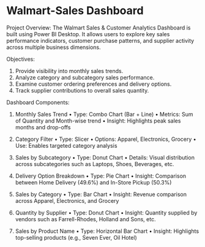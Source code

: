 # Walmart-Sales Dashboard

Project Overview: The Walmart Sales & Customer Analytics Dashboard is built using Power BI Desktop. It allows users to explore key sales performance indicators, customer purchase patterns, and supplier activity across multiple business dimensions.

Objectives:
1) Provide visibility into monthly sales trends.
2) Analyze category and subcategory sales performance.
3) Examine customer ordering preferences and delivery options.
4) Track supplier contributions to overall sales quantity.

Dashboard Components:

1. Monthly Sales Trend
• Type: Combo Chart (Bar + Line)
• Metrics: Sum of Quantity and Month-wise trend
• Insight: Highlights peak sales months and drop-offs

2. Category Filter
• Type: Slicer
• Options: Apparel, Electronics, Grocery
• Use: Enables targeted category analysis

3. Sales by Subcategory
• Type: Donut Chart
• Details: Visual distribution across subcategories such as Laptops, Shoes, Beverages, etc.

4. Delivery Option Breakdown
• Type: Pie Chart
• Insight: Comparison between Home Delivery (49.6%) and In-Store Pickup (50.3%)

5. Sales by Category
• Type: Bar Chart
• Insight: Revenue comparison across Apparel, Electronics, and Grocery

6. Quantity by Supplier
• Type: Donut Chart
• Insight: Quantity supplied by vendors such as Farrell-Rhodes, Holland and Sons, etc.

7. Sales by Product Name
• Type: Horizontal Bar Chart
• Insight: Highlights top-selling products (e.g., Seven Ever, Oil Hotel)




